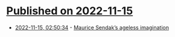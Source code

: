 # [Published on 2022-11-15](index.md)

* [2022-11-15, 02:50:34](https://news.ycombinator.com/item?id=33604638) - [Maurice Sendak’s ageless imagination](https://www.artforum.com/books/maurice-sendak-s-ageless-imagination-89438)
